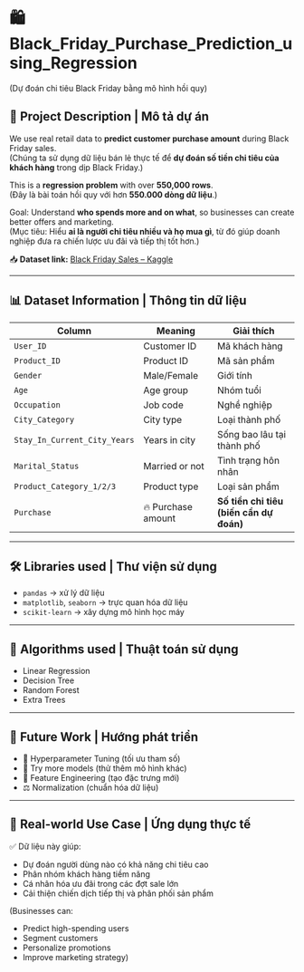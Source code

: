 # 🛍️ Black_Friday_Purchase_Prediction_using_Regression  
(Dự đoán chi tiêu Black Friday bằng mô hình hồi quy)

## 🧾 Project Description | Mô tả dự án

We use real retail data to **predict customer purchase amount** during Black Friday sales.  
(Chúng ta sử dụng dữ liệu bán lẻ thực tế để **dự đoán số tiền chi tiêu của khách hàng** trong dịp Black Friday.)

This is a **regression problem** with over **550,000 rows**.  
(Đây là bài toán hồi quy với hơn **550.000 dòng dữ liệu**.)

Goal: Understand **who spends more and on what**, so businesses can create better offers and marketing.  
(Mục tiêu: Hiểu **ai là người chi tiêu nhiều và họ mua gì**, từ đó giúp doanh nghiệp đưa ra chiến lược ưu đãi và tiếp thị tốt hơn.)

📥 **Dataset link:** [Black Friday Sales – Kaggle](https://www.kaggle.com/kkartik93/black-friday-sales-prediction)

---

## 📊 Dataset Information | Thông tin dữ liệu

| Column | Meaning | Giải thích |
|--------|---------|------------|
| `User_ID` | Customer ID | Mã khách hàng |
| `Product_ID` | Product ID | Mã sản phẩm |
| `Gender` | Male/Female | Giới tính |
| `Age` | Age group | Nhóm tuổi |
| `Occupation` | Job code | Nghề nghiệp |
| `City_Category` | City type | Loại thành phố |
| `Stay_In_Current_City_Years` | Years in city | Sống bao lâu tại thành phố |
| `Marital_Status` | Married or not | Tình trạng hôn nhân |
| `Product_Category_1/2/3` | Product type | Loại sản phẩm |
| `Purchase` | 🔥 Purchase amount | **Số tiền chi tiêu (biến cần dự đoán)**

---

## 🛠️ Libraries used | Thư viện sử dụng

- `pandas` → xử lý dữ liệu  
- `matplotlib`, `seaborn` → trực quan hóa dữ liệu  
- `scikit-learn` → xây dựng mô hình học máy

---

## 🧠 Algorithms used | Thuật toán sử dụng

- Linear Regression  
- Decision Tree  
- Random Forest  
- Extra Trees

---

## 🚀 Future Work | Hướng phát triển

- 🔧 Hyperparameter Tuning (tối ưu tham số)  
- 🤖 Try more models (thử thêm mô hình khác)  
- 🧱 Feature Engineering (tạo đặc trưng mới)  
- ⚖️ Normalization (chuẩn hóa dữ liệu)

---

## 🎯 Real-world Use Case | Ứng dụng thực tế

✅ Dữ liệu này giúp:
- Dự đoán người dùng nào có khả năng chi tiêu cao  
- Phân nhóm khách hàng tiềm năng  
- Cá nhân hóa ưu đãi trong các đợt sale lớn  
- Cải thiện chiến dịch tiếp thị và phân phối sản phẩm

(Businesses can:
- Predict high-spending users  
- Segment customers  
- Personalize promotions  
- Improve marketing strategy)

